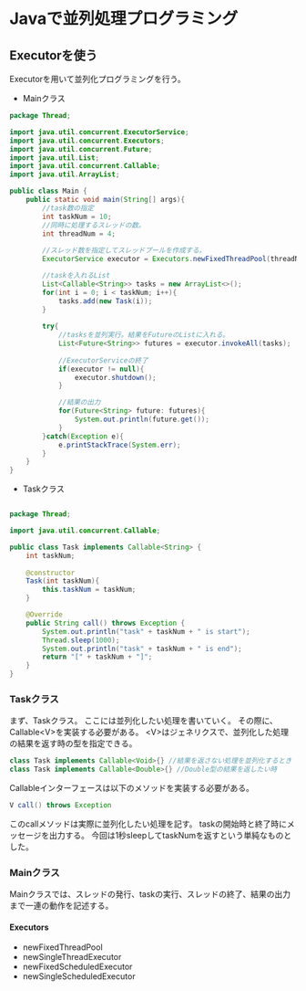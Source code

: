 # Javaで並列処理プログラミング
## Executorを使う
Executorを用いて並列化プログラミングを行う。

* Mainクラス
```Java
package Thread;

import java.util.concurrent.ExecutorService;
import java.util.concurrent.Executors;
import java.util.concurrent.Future;
import java.util.List;
import java.util.concurrent.Callable;
import java.util.ArrayList;

public class Main {
	public static void main(String[] args){
		//task数の指定
		int taskNum = 10;
		//同時に処理するスレッドの数。
		int threadNum = 4;
											
		//スレッド数を指定してスレッドプールを作成する。
		ExecutorService executor = Executors.newFixedThreadPool(threadNum);

		//taskを入れるList
		List<Callable<String>> tasks = new ArrayList<>();
		for(int i = 0; i < taskNum; i++){
			tasks.add(new Task(i));
		}
																												
		try{
			//tasksを並列実行。結果をFutureのListに入れる。
			List<Future<String>> futures = executor.invokeAll(tasks);
		
			//ExecutorServiceの終了
			if(executor != null){
				executor.shutdown();
			}

			//結果の出力
			for(Future<String> future: futures){
				System.out.println(future.get());
			}
		}catch(Exception e){
			e.printStackTrace(System.err);
		}	
	}
}


```

* Taskクラス
```java

package Thread;

import java.util.concurrent.Callable;

public class Task implements Callable<String> {
	int taskNum;
	
	@constructor
	Task(int taskNum){
		this.taskNum = taskNum;
	}

	@Override
	public String call() throws Exception {
		System.out.println("task" + taskNum + " is start");
		Thread.sleep(1000);
		System.out.println("task" + taskNum + " is end");	
		return "[" + taskNum + "]";
	}
}
```

### Taskクラス
まず、Taskクラス。
ここには並列化したい処理を書いていく。
その際に、Callable\<V\>を実装する必要がある。
\<V\>はジェネリクスで、並列化した処理の結果を返す時の型を指定できる。

``` java
class Task implements Callable<Void>{} //結果を返さない処理を並列化するとき
class Task implements Callable<Double>{} //Double型の結果を返したい時
```

Callableインターフェースは以下のメソッドを実装する必要がある。

``` java
V call() throws Exception
```

このcallメソッドは実際に並列化したい処理を記す。
taskの開始時と終了時にメッセージを出力する。
今回は1秒sleepしてtaskNumを返すという単純なものとした。




### Mainクラス
Mainクラスでは、スレッドの発行、taskの実行、スレッドの終了、結果の出力まで一連の動作を記述する。


#### Executors
* newFixedThreadPool
* newSingleThreadExecutor
* newFixedScheduledExecutor
* newSingleScheduledExecutor


